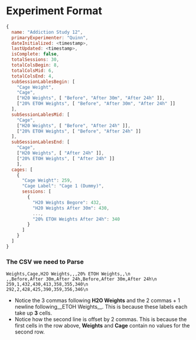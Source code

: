 # Experiment Format

```javascript
{
  name: "Addiction Study 12",
  primaryExperimenter: "Quinn",
  dateInitialized: <timestamp>,
  lastUpdated: <timestamp>,
  isComplete: false,
  totalSessions: 30,
  totalColsBegin: 8,
  totalColsMid: 6,
  totalColsEnd: 4,
  subSessionLablesBegin: [
    "Cage Weight",
    "Cage",
    ["H20 Weights", [ "Before", "After 30m", "After 24h" ]],
    ["20% ETOH Weights", [ "Before", "After 30m", "After 24h" ]]
  ],
  subSessionLablesMid: [
    "Cage",
    ["H20 Weights", [ "Before", "After 24h" ]],
    ["20% ETOH Weights", [ "Before", "After 24h" ]]
  ],
  subSessionLablesEnd: [
    "Cage",
    ["H20 Weights", [ "After 24h" ]],
    ["20% ETOH Weights", [ "After 24h" ]]
    ],
  cages: [
    {
      "Cage Weight": 259,
      "Cage Label": "Cage 1 (Dummy)",
      sessions: [
        {
          "H20 Weights Begore": 432,
          "H20 Weights After 30m": 430,
          ...,
          "20% ETOH Weights After 24h": 340
        }
      ]
    }
  ]
}
```

### The CSV we need to Parse

```csv
Weights,Cage,H2O Weights,,,20% ETOH Weights,,\n
,,Before,After 30m,After 24h,Before,After 30m,After 24h\n
259,1,432,430,413,358,355,340\n
292,2,428,425,390,359,356,346\n
```

* Notice the 3 commas following __H2O Weights__ and the 2 commas + 1 newline following__ETOH Weights__. This is because these labels each take up __3__ cells.
* Notice how the second line is offset by 2 commas. This is because the first cells in the row above, __Weights__ and __Cage__ contain no values for the second row.
